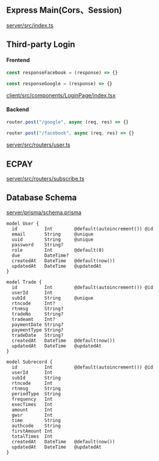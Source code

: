 ## Express Main(Cors、Session)
[server/src/index.ts](https://github.com/typeneko/tangobox-lagacy/blob/main/server/src/index.ts)

## Third-party Login
#### Frontend
```javascript
const responseFacebook = (response) => {} 

const responseGoogle = (response) => {} 
```
[client/src/components/LoginPage/index.tsx](https://github.com/typeneko/tangobox-lagacy/blob/main/client/src/components/LoginPage/index.tsx)
#### Backend
```javascript
router.post("/google", async (req, res) => {}

router.post("/facebook", async (req, res) => {}
```
[server/src/routers/user.ts](https://github.com/typeneko/tangobox-lagacy/blob/main/server/src/routers/user.ts)

## ECPAY
[server/src/routers/subscribe.ts](https://github.com/typeneko/tangobox-lagacy/blob/main/server/src/routers/subscribe.ts)
## Database Schema
[server/prisma/schema.prisma](https://github.com/typeneko/tangobox-lagacy/blob/main/server/prisma/schema.prisma)
```
model User {
  id          Int        @default(autoincrement()) @id
  email       String     @unique
  uuid        String     @unique
  password    String?
  role        Int        @default(0)
  due         DateTime?
  createdAt   DateTime   @default(now())
  updatedAt   DateTime   @updatedAt
}

model Trade {
  id          Int        @default(autoincrement()) @id
  userId      Int        
  subId       String     @unique
  rtncode     Int?
  rtnmsg      String? 
  tradeNo     String?
  tradeamt    Int?
  paymentDate String?
  paymentType String?
  tradeDate   String?
  createdAt   DateTime   @default(now())
  updatedAt   DateTime   @updatedAt
}

model Subrecord {
  id          Int        @default(autoincrement()) @id
  userId      Int
  subId       String
  rtncode     Int
  rtnmsg      String 
  periodType  String
  frequency   Int
  execTimes   Int
  amount      Int
  gwsr        Int
  time        String
  authcode    String
  firstAmount Int
  totalTimes  Int
  createdAt   DateTime   @default(now())
  updatedAt   DateTime   @updatedAt
}
```

